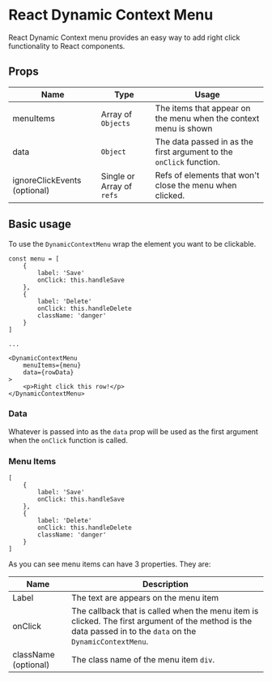# React Dynamic Context Menu

React Dynamic Context menu provides an easy way to add right click functionality to React components.

## Props
| Name | Type | Usage |
| --- | --- | --- |
| menuItems | Array of `Objects` | The items that appear on the menu when the context menu is shown |
| data | `Object` | The data passed in as the first argument to the `onClick` function. |
| ignoreClickEvents (optional) | Single or Array of `refs` | Refs of elements that won't close the menu when clicked.

## Basic usage
To use the `DynamicContextMenu` wrap the element you want to be clickable.

```
const menu = [
	{
		label: 'Save'
		onClick: this.handleSave
	},
	{
		label: 'Delete'
		onClick: this.handleDelete
		className: 'danger'
	}
]

...

<DynamicContextMenu
	menuItems={menu}
	data={rowData}
>
	<p>Right click this row!</p>
</DynamicContextMenu>
```

### Data
Whatever is passed into as the `data` prop will be used as the first argument when the `onClick` function is called.


### Menu Items
```
[
	{
		label: 'Save'
		onClick: this.handleSave
	},
	{
		label: 'Delete'
		onClick: this.handleDelete
		className: 'danger'
	}
]
```

As you can see menu items can have 3 properties. They are:

| Name | Description |
| --- | --- |
| Label | The text are appears on the menu item |
| onClick | The callback that is called when the menu item is clicked. The first argument of the method is the data passed in to the `data` on the `DynamicContextMenu`. |
| className (optional)| The class name of the menu item `div`. |
